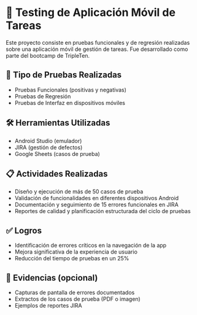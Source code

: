 # 📱 Testing de Aplicación Móvil de Tareas

Este proyecto consiste en pruebas funcionales y de regresión realizadas sobre una aplicación móvil de gestión de tareas. Fue desarrollado como parte del bootcamp de TripleTen.

## 🧪 Tipo de Pruebas Realizadas

- Pruebas Funcionales (positivas y negativas)
- Pruebas de Regresión
- Pruebas de Interfaz en dispositivos móviles

## 🛠️ Herramientas Utilizadas

- Android Studio (emulador)
- JIRA (gestión de defectos)
- Google Sheets (casos de prueba)

## 📋 Actividades Realizadas

- Diseño y ejecución de más de 50 casos de prueba
- Validación de funcionalidades en diferentes dispositivos Android
- Documentación y seguimiento de 15 errores funcionales en JIRA
- Reportes de calidad y planificación estructurada del ciclo de pruebas

## ✅ Logros

- Identificación de errores críticos en la navegación de la app
- Mejora significativa de la experiencia de usuario
- Reducción del tiempo de pruebas en un 25%

## 📸 Evidencias (opcional)

- Capturas de pantalla de errores documentados
- Extractos de los casos de prueba (PDF o imagen)
- Ejemplos de reportes JIRA

